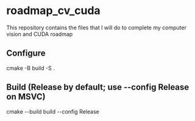 # roadmap_cv_cuda
This repository contains the files that I will do to complete my computer vision and CUDA roadmap


## Configure
cmake -B build -S .

## Build (Release by default; use --config Release on MSVC)
cmake --build build --config Release
